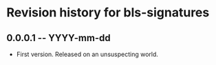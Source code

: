 # Revision history for bls-signatures

## 0.0.0.1 -- YYYY-mm-dd

* First version. Released on an unsuspecting world.

